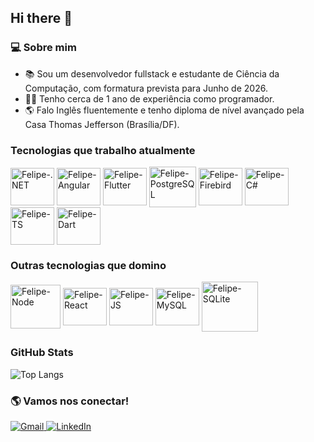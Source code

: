 ## Hi there 👋

### 💻 Sobre mim 

- 📚 Sou um desenvolvedor fullstack e estudante de Ciência da Computação, com formatura prevista para Junho de 2026.
- 👨‍💻 Tenho cerca de 1 ano de experiência como programador.
-  :earth_americas: Falo Inglês fluentemente e tenho diploma de nível avançado pela Casa Thomas Jefferson (Brasília/DF).

### Tecnologias que trabalho atualmente

<div style = "display: inline_block">
  <img align = "center" alt = "Felipe-.NET" width = "70" height = "60" src="https://cdn.jsdelivr.net/gh/devicons/devicon@latest/icons/dotnetcore/dotnetcore-original.svg" />
  <img align = "center" alt = "Felipe-Angular" width = "70" height = "60" src="https://cdn.jsdelivr.net/gh/devicons/devicon@latest/icons/angularjs/angularjs-original.svg" />
  <img align = "center" alt = "Felipe-Flutter" width = "70" height = "60" src="https://cdn.jsdelivr.net/gh/devicons/devicon@latest/icons/flutter/flutter-original.svg" />
  <img align = "center" alt = "Felipe-PostgreSQL" width = "75" height = "65" src="https://cdn.jsdelivr.net/gh/devicons/devicon@latest/icons/postgresql/postgresql-plain-wordmark.svg" />
  <img align = "center" alt = "Felipe-Firebird" width = "70" height = "60" src="https://cdn.jsdelivr.net/gh/devicons/devicon@latest/icons/firebird/firebird-plain.svg" />
  <img align = "center" alt = "Felipe-C#" width = "70" height = "60" src="https://cdn.jsdelivr.net/gh/devicons/devicon@latest/icons/csharp/csharp-original.svg" />
  <img align = "center" alt = "Felipe-TS" width = "70" height = "60"  src="https://cdn.jsdelivr.net/gh/devicons/devicon@latest/icons/typescript/typescript-original.svg" />
  <img align = "center" alt = "Felipe-Dart" width = "70" height = "60" src="https://cdn.jsdelivr.net/gh/devicons/devicon@latest/icons/dart/dart-original.svg" />
</div>

### Outras tecnologias que domino

<div style = "display: inline_block">
  <img align = "center" alt = "Felipe-Node" width = "80" height = "70" src="https://cdn.jsdelivr.net/gh/devicons/devicon@latest/icons/nodejs/nodejs-original-wordmark.svg"/>
  <img align = "center" alt = "Felipe-React" width = "70" height = "60" src="https://cdn.jsdelivr.net/gh/devicons/devicon@latest/icons/react/react-original.svg"/>
  <img align = "center" alt = "Felipe-JS" width = "70" height = "60" src="https://cdn.jsdelivr.net/gh/devicons/devicon@latest/icons/javascript/javascript-original.svg" />
  <img align = "center" alt = "Felipe-MySQL" width = "70" height = "60" src="https://cdn.jsdelivr.net/gh/devicons/devicon@latest/icons/mysql/mysql-original.svg" />
  <img align = "center" alt = "Felipe-SQLite" width = "90" height = "80" src="https://cdn.jsdelivr.net/gh/devicons/devicon@latest/icons/sqlite/sqlite-original-wordmark.svg" />
</div>

### GitHub Stats

![Top Langs](https://github-readme-stats.vercel.app/api/top-langs/?username=FMaciel45&hide=c%2B%2B,cmake&layout=compact&theme=dark)

### 🌎 Vamos nos conectar!

<a href="mailto:fesoaresma@gmail.com">
  <img src="https://img.shields.io/badge/Gmail-333333?style=for-the-badge&logo=gmail&logoColor=red" alt="Gmail"/>
</a>
  
<a href="https://www.linkedin.com/in/f-maciel">
  <img src="https://img.shields.io/badge/LinkedIn-0077B5?style=for-the-badge&logo=linkedin&logoColor=white" alt="LinkedIn"/>
</a>


  


